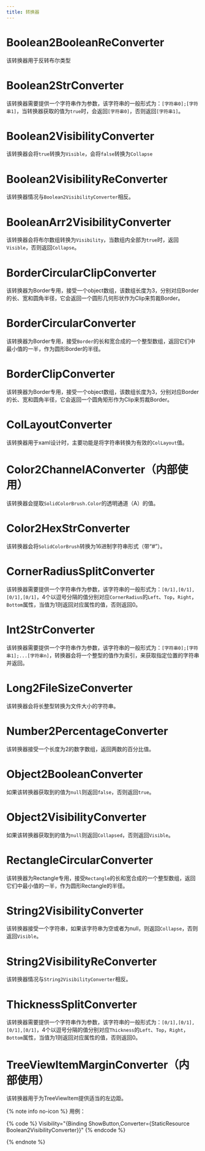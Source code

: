 ```yaml
---
title: 转换器
---
```


# Boolean2BooleanReConverter

该转换器用于反转布尔类型

# Boolean2StrConverter

该转换器需要提供一个字符串作为参数，该字符串的一般形式为：`[字符串0];[字符串1]`，当转换器获取的值为`true`时，会返回`[字符串0]`，否则返回`[字符串1]`。

# Boolean2VisibilityConverter

该转换器会将`true`转换为`Visible`，会将`false`转换为`Collapse`

# Boolean2VisibilityReConverter

该转换器情况与`Boolean2VisibilityConverter`相反。

# BooleanArr2VisibilityConverter

该转换器会将布尔数组转换为`Visibility`，当数组内全部为`true`时，返回`Visible`，否则返回`Collapse`。

# BorderCircularClipConverter

该转换器为Border专用，接受一个object数组，该数组长度为3，分别对应Border的长、宽和圆角半径，它会返回一个圆形几何形状作为Clip来剪裁Border。

# BorderCircularConverter

该转换器为Border专用，接受`Border`的长和宽合成的一个整型数组，返回它们中最小值的一半，作为圆形Border的半径。

# BorderClipConverter

该转换器为Border专用，接受一个object数组，该数组长度为3，分别对应Border的长、宽和圆角半径，它会返回一个圆角矩形作为Clip来剪裁Border。

# ColLayoutConverter

该转换器用于xaml设计时，主要功能是将字符串转换为有效的`ColLayout`值。

# Color2ChannelAConverter（内部使用）

该转换器会提取`SolidColorBrush.Color`的透明通道（A）的值。

# Color2HexStrConverter

该转换器会将`SolidColorBrush`转换为16进制字符串形式（带“#”）。

# CornerRadiusSplitConverter

该转换器需要提供一个字符串作为参数，该字符串的一般形式为：`[0/1],[0/1],[0/1],[0/1]`，4个以逗号分隔的值分别对应`CornerRadius`的`Left`、`Top`，`Right`，`Bottom`属性，当值为1则返回对应属性的值，否则返回0。

# Int2StrConverter

该转换器需要提供一个字符串作为参数，该字符串的一般形式为：`[字符串0];[字符串1];...[字符串n]`，转换器会将一个整型的值作为索引，来获取指定位置的字符串并返回。

# Long2FileSizeConverter

该转换器会将长整型转换为文件大小的字符串。

# Number2PercentageConverter

该转换器接受一个长度为2的数字数组，返回两数的百分比值。

# Object2BooleanConverter

如果该转换器获取到的值为`null`则返回`false`，否则返回`true`。

# Object2VisibilityConverter

如果该转换器获取到的值为`null`则返回`Collapsed`，否则返回`Visible`。

# RectangleCircularConverter

该转换器为Rectangle专用，接受`Rectangle`的长和宽合成的一个整型数组，返回它们中最小值的一半，作为圆形Rectangle的半径。

# String2VisibilityConverter

该转换器接受一个字符串，如果该字符串为空或者为null，则返回`Collapse`，否则返回`Visible`。

# String2VisibilityReConverter

该转换器情况与`String2VisibilityConverter`相反。

# ThicknessSplitConverter

该转换器需要提供一个字符串作为参数，该字符串的一般形式为：`[0/1],[0/1],[0/1],[0/1]`，4个以逗号分隔的值分别对应`Thickness`的`Left`、`Top`，`Right`，`Bottom`属性，当值为1则返回对应属性的值，否则返回0。

# TreeViewItemMarginConverter（内部使用）

该转换器用于为TreeViewItem提供适当的左边距。

{% note info no-icon %}
用例：

{% code %}
Visibility="{Binding ShowButton,Converter={StaticResource Boolean2VisibilityConverter}}"
{% endcode %}

{% endnote %}
